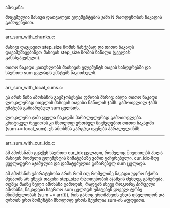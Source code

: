 ამოცანა:

მოცემულია მასივი დათვალეთ ელემენტების ჯამი N რაოდენობის ნაკადის გამოყენებით.

---
arr_sum_with_chunks.c:

მასივი დავყავით step_size ზომის ჩანქებად და თითო ნაკადს დავამუშავებინეთ მასივის step_size ზომის ნაწილი (ყველას განსხვავებული).

თითო ნაკადი კითუხლობს მაისივის ელემენტს თავის საზღვრებში და საერთო sum ცვლადს უმატებს წაკითხულს.

---
arr_sum_with_local_sums.c:

ეს არის წინა ამოხსნის გაუმჯობესება დროის მხრივ:
ახლა თითო ნაკადი ლოკალურად ითვლის მასივის თავისი ნაწილის ჯამს. გამოთვლილ ჯამს უმატებს გაზიარებულ sum ცვლადს.

ლოკალური ჯამი ყველა ნაკადში პარალელურად გამოითვლება. კრიტიკულ რეგიონს კი მხოლოდ ერთხელ მივწვდებით თითო ნაკადში (sum += local_sum). ეს ამოხსნა კარგად იყენებს პარალელიზმს.

---
arr_sum_with_cur_idx.c:

ამ ამოხსნაში გვაქვს საერთო cur_idx ცვლადი, რომელიც მიუთითებს ახლა მასივის რომელი ელემენტის მიმატებაზე ვართ გაჩერებული. cur_idx-მდე ყველაფერი აჯამულია და დამატებულია გაზირებულ sum ცვლადს.

ამ ამოხსნის უპირატესობა არის რომ თუ რომელიმე ნაკადი უფრო ჩქარა მუშაობს არ უწევს თავისი step_size რაოდენობის აჯამვის შემდეგ გაჩერება. თუმცა მაინც ნელი ამოხსნა გამოდის, რადგან ისევე როგორც პირველი ამოხსნა, ნაკადები საერთო sum ცვლადს უმატებენ ყოველ ჯერზე მნიშვნელობას (sum += arr[i]), რის გამოც ერთმანეთს უნდა დაელოდონ და დროის ერთ მომენტში მხოლოდ ერთს შეუძლია sum-ის აფდეითი.